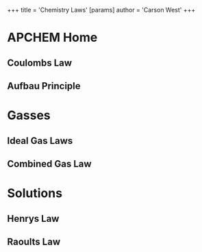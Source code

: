 +++
 title = 'Chemistry Laws'
[params]
	author = 'Carson West'
+++
# APCHEM Home

## Coulombs Law
## Aufbau Principle

# Gasses
## Ideal Gas Laws

## Combined Gas Law
# Solutions
## Henrys Law
## Raoults Law

